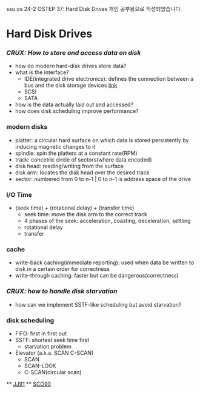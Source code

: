 ssu os 24-2
OSTEP 37: Hard Disk Drives
개인 공부용으로 작성되었습니다.

# Hard Disk Drives

### *CRUX: How to store and access data on disk*
- how do modern hard-disk drives store data?
- what is the interface?
    - IDE(integrated drive electronics): defines the connection between a bus and the disk storage devices [link](https://www.techtarget.com/searchstorage/definition/IDE)
    - SCSI
    - SATA
- how is the data actually laid out and accessed?
- how does disk scheduling improve performance?

### modern disks
- platter: a circular hard surface on which data is stored persistently by inducing magnetic changes to it
- spindle: spin the platters at a constant rate(RPM)
- track: concetric circle of sectors(where data encoded)
- disk head: reading/writing from the surface
- disk arm: locates the disk head over the desired track
- sector: numbered from 0 to n-1 | 0 to n-1 is address space of the drive

### I/O Time
- (seek time) + (rotational delay) + (transfer time)
    - seek time: move the disk arm to the correct track
    - 4 phases of the seek: acceleration, coasting, deceleration, settling
    - rotational delay
    - transfer

### cache
- write-back caching(immediate reporting): used when data be written to disk in a certain order for correctness
- write-through caching: faster but can be dangerous(correctness)

### *CRUX: how to handle disk starvation*
- how can we implement SSTF-like scheduling but avoid starvation?

### disk scheduling
- FIFO: first in first out
- SSTF: shortest seek time first
    - starvation problem
- Elevator (a.k.a. SCAN C-SCAN)
    - SCAN
    - SCAN-LOOK
    - C-SCAN(circular scan)

** [JJ91](https://john.e-wilkes.com/papers/HPL-CSP-91-7rev1.pdf)
** [SCO90](https://web.eecs.umich.edu/~pmchen/papers/seltzer90.pdf)